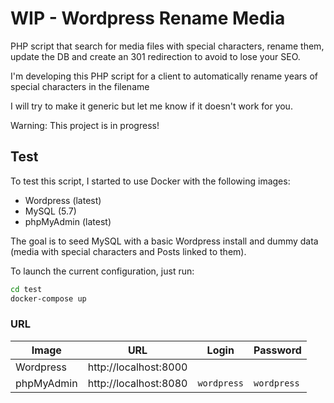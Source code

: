 # WIP - Wordpress Rename Media

PHP script that search for media files with special characters, rename them, update the DB and create an 301 redirection to avoid to lose your SEO.

I'm developing this PHP script for a client to automatically rename years of special characters in the filename

I will try to make it generic but let me know if it doesn't work for you.

Warning: This project is in progress!

## Test

To test this script, I started to use Docker with the following images:

* Wordpress (latest)
* MySQL (5.7)
* phpMyAdmin (latest)

The goal is to seed MySQL with a basic Wordpress install and dummy data (media with special characters and Posts linked to them).

To launch the current configuration, just run:

``` bash
cd test
docker-compose up
```

### URL

| Image | URL | Login | Password |
|---|---|---|---|
| Wordpress | http://localhost:8000 | | |
| phpMyAdmin | http://localhost:8080 | `wordpress` | `wordpress` |

[wordpress-url]: http://localhost:8000
[phpmyadmin-url]: http://localhost:8080
